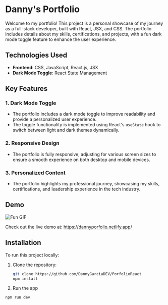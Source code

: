 # Danny's Portfolio

Welcome to my portfolio! This project is a personal showcase of my journey as a full-stack developer, built with React, JSX, and CSS. The portfolio includes details about my skills, certifications, and projects, with a fun dark mode toggle feature to enhance the user experience.

## Technologies Used

- **Frontend**:  CSS, JavaScript, React.js, JSX
- **Dark Mode Toggle**: React State Management

## Key Features

### 1. **Dark Mode Toggle**
   - The portfolio includes a dark mode toggle to improve readability and provide a personalized user experience.
   - The toggle functionality is implemented using React's `useState` hook to switch between light and dark themes dynamically.

### 2. **Responsive Design**
   - The portfolio is fully responsive, adjusting for various screen sizes to ensure a smooth experience on both desktop and mobile devices.

### 3. **Personalized Content**
   - The portfolio highlights my professional journey, showcasing my skills, certifications, and leadership experience in the tech industry.

## Demo

![Fun GIF](https://media4.giphy.com/media/v1.Y2lkPTc5MGI3NjExeGZhYWpuMGU1NWxqMjZnZnZmNjdoaTR0aDRtYzdjNnAyYmo2aDlocyZlcD12MV9pbnRlcm5hbF9naWZfYnlfaWQmY3Q9Zw/eyYOgsru2CucPXyfpM/giphy.gif)


Check out the live demo at: https://dannyporfolio.netlify.app/

## Installation

To run this project locally:

1. Clone the repository:
   ```bash
   git clone https://github.com/DannyGarciaDEV/PorfolioReact
   npm install

   ```

2. Run the app
```bash
npm run dev
```
